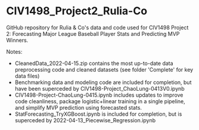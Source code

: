 # CIV1498_Project2_Rulia-Co

GitHub repository for Rulia & Co's data and code used for CIV1498 Project 2: Forecasting Major League Baseball Player Stats and Predicting MVP Winners.

Notes:
- CleanedData_2022-04-15.zip contains the most up-to-date data preprocessing code and cleaned datasets (see folder 'Complete' for key data files)
- Benchmarking data and modeling code are included for completion, but have been superceded by CIV1498-Project_ChaoLung-0413V0.ipynb
- CIV1498-Project-ChaoLung-0415.ipynb includes updates to improve code cleanliness, package logistic+linear training in a single pipeline, and simplify MVP prediction using forecasted stats.
- StatForecasting_TryXGBoost.ipynb is included for completion, but is superceded by 2022-04-13_Piecewise_Regression.ipynb
